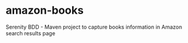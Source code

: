 # amazon-books
Serenity BDD - Maven project to capture books information in Amazon search results page
